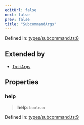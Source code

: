 ```yaml
---
editUrl: false
next: false
prev: false
title: "SubcommandArgs"
---
```


Defined in: [types/subcommand.ts:8](https://github.com/yashjawale/fabr/blob/f01b72cf78714226de776336ec5f87a5b71f2c78/src/types/subcommand.ts#L8)

## Extended by

- [`InitArgs`](/fabr/docs/api/commands/init/interfaces/initargs/)

## Properties

### help

> **help**: `boolean`

Defined in: [types/subcommand.ts:9](https://github.com/yashjawale/fabr/blob/f01b72cf78714226de776336ec5f87a5b71f2c78/src/types/subcommand.ts#L9)
